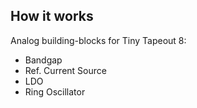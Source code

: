 <!---

This file is used to generate your project datasheet. Please fill in the information below and delete any unused
sections.

You can also include images in this folder and reference them in the markdown. Each image must be less than
512 kb in size, and the combined size of all images must be less than 1 MB.
-->

## How it works

Analog building-blocks for Tiny Tapeout 8:
- Bandgap
- Ref. Current Source
- LDO
- Ring Oscillator

